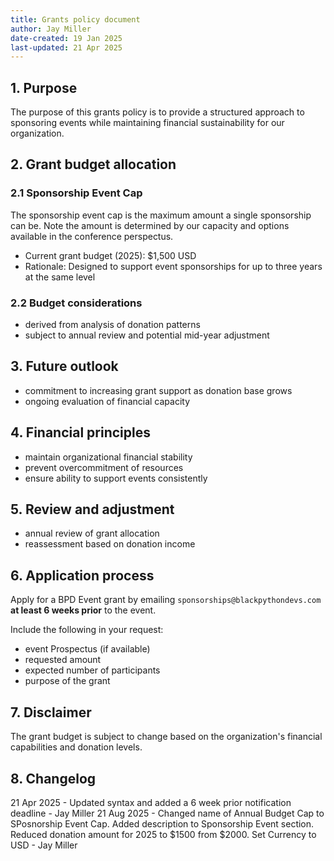 ```yaml
---
title: Grants policy document
author: Jay Miller
date-created: 19 Jan 2025
last-updated: 21 Apr 2025
---
```


## 1. Purpose
The purpose of this grants policy is to provide a structured approach to sponsoring events while maintaining financial sustainability for our organization.

## 2. Grant budget allocation

### 2.1 Sponsorship Event Cap

The sponsorship event cap is the maximum amount a single sponsorship can be. Note the amount is determined by our capacity and options available in the conference perspectus.

- Current grant budget (2025): $1,500 USD
- Rationale: Designed to support event sponsorships for up to three years at the same level

### 2.2 Budget considerations

- derived from analysis of donation patterns
- subject to annual review and potential mid-year adjustment

## 3. Future outlook

- commitment to increasing grant support as donation base grows
- ongoing evaluation of financial capacity

## 4. Financial principles

- maintain organizational financial stability
- prevent overcommitment of resources
- ensure ability to support events consistently

## 5. Review and adjustment

- annual review of grant allocation
- reassessment based on donation income

## 6. Application process

Apply for a BPD Event grant by emailing `sponsorships@blackpythondevs.com` **at least 6 weeks prior** to the event.
  
Include the following in your request:

- event Prospectus (if available)
- requested amount
- expected number of participants
- purpose of the grant

## 7. Disclaimer

The grant budget is subject to change based on the organization's financial capabilities and donation levels.

## 8. Changelog

21 Apr 2025 - Updated syntax and added a 6 week prior notification deadline - Jay Miller
21 Aug 2025 - Changed name of Annual Budget Cap to SPosnorship Event Cap. Added description to Sponsorship Event section. Reduced donation amount for 2025 to $1500 from $2000. Set Currency to USD - Jay Miller
